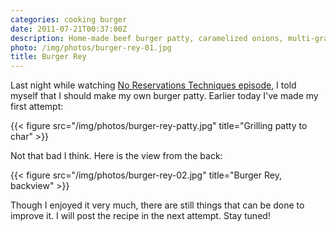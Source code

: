 ```yaml
---
categories: cooking burger
date: 2011-07-21T00:37:00Z
description: Home-made beef burger patty, caramelized onions, multi-grained bun, and fresh greens
photo: /img/photos/burger-rey-01.jpg
title: Burger Rey
---
```


Last night while watching [No Reservations Techniques episode](http://www.travelchannel.com/TV_Shows/Anthony_Bourdain/Photos/Slideshow_Techniques_Journal?fbid=null), I told myself that I should make my own burger patty. Earlier today I've made my first attempt:

{{< figure src="/img/photos/burger-rey-patty.jpg" title="Grilling patty to char" >}}

Not that bad I think. Here is the view from the back:

{{< figure src="/img/photos/burger-rey-02.jpg" title="Burger Rey, backview" >}}

Though I enjoyed it very much, there are still things that can be done to improve it. I will post the recipe in the next attempt. Stay tuned!
